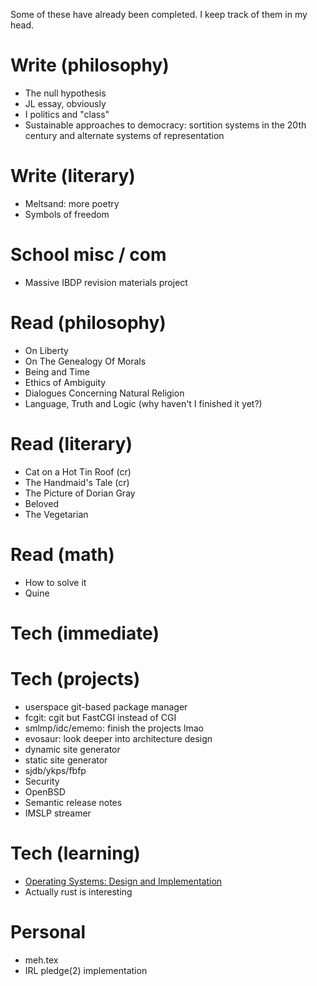 Some of these have already been completed.
I keep track of them in my head.

# Write (philosophy)
- The null hypothesis
- JL essay, obviously
- I politics and "class"
- Sustainable approaches to democracy: sortition systems in the 20th century and alternate systems of representation

# Write (literary)
- Meltsand: more poetry
- Symbols of freedom

# School misc / com
- Massive IBDP revision materials project

# Read (philosophy)
- On Liberty
- On The Genealogy Of Morals
- Being and Time
- Ethics of Ambiguity
- Dialogues Concerning Natural Religion
- Language, Truth and Logic (why haven't I finished it yet?)

# Read (literary)
- Cat on a Hot Tin Roof (cr)
- The Handmaid's Tale (cr)
- The Picture of Dorian Gray
- Beloved
- The Vegetarian

# Read (math)
- How to solve it
- Quine

# Tech (immediate)

# Tech (projects)
- userspace git-based package manager
- fcgit: cgit but FastCGI instead of CGI
- smlmp/idc/ememo: finish the projects lmao
- evosaur: look deeper into architecture design
- dynamic site generator
- static site generator
- sjdb/ykps/fbfp
- Security
- OpenBSD
- Semantic release notes
- IMSLP streamer

# Tech (learning)
- [Operating Systems: Design and Implementation](https://en.wikipedia.org/wiki/Operating_Systems:_Design_and_Implementation)
- Actually rust is interesting

# Personal
- meh.tex
- IRL pledge(2) implementation
